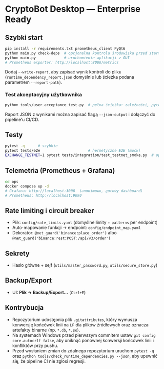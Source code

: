 # CryptoBot Desktop — Enterprise Ready

## Szybki start
```bash
pip install -r requirements.txt prometheus_client PyQt6
python main.py check-deps  # opcjonalna kontrola środowiska przed startem
python main.py             # uruchomienie aplikacji z GUI
# Prometheus exporter: http://localhost:8000/metrics
```

Dodaj `--write-report`, aby zapisać wynik kontroli do pliku
(`runtime_dependency_report.json` domyślnie lub ścieżka podana parametrem `--report-path`).

### Test akceptacyjny użytkownika
```bash
python tools/user_acceptance_test.py  # pełna ścieżka: zależności, pytest, compileall, start GUI
```
Raport JSON z wynikami można zapisać flagą `--json-output` i dołączyć do pipeline'u CI/CD.

## Testy
```bash
pytest -q      # szybkie
pytest tests/e2e                      # hermetyczne E2E (mock)
EXCHANGE_TESTNET=1 pytest tests/integration/test_testnet_smoke.py  # opcjonalny testnet
```

## Telemetria (Prometheus + Grafana)
```bash
cd ops
docker compose up -d
# Grafana: http://localhost:3000  (anonimowo, gotowy dashboard)
# Prometheus: http://localhost:9090
```

## Rate limiting i circuit breaker
- Plik: `config/rate_limits.yaml` (domyślne limity + `patterns` per endpoint)
- Auto-mapowanie funkcji -> endpoint: `config/endpoint_map.yaml`
- Dekorator: `@net_guard('binance:place_order')` albo `@net_guard('binance:rest:POST:/api/v3/order')`

## Sekrety
- Hasło główne + sejf (`utils/master_password.py`, `utils/secure_store.py`)

## Backup/Export
- UI: **Plik → Backup/Export…** (`Ctrl+E`)

## Kontrybucja
- Repozytorium udostępnia plik `.gitattributes`, który wymusza konwersję końcówek linii na `LF` dla plików źródłowych oraz oznacza artefakty binarne (np. `*.db`, `*.so`).
- Na systemach Windows przed pierwszym commitem ustaw `git config core.autocrlf false`, aby uniknąć ponownej konwersji końcówek linii i konfliktów przy pushu.
- Przed wysłaniem zmian do zdalnego repozytorium uruchom `pytest -q` oraz `python tools/check_runtime_dependencies.py --json`, aby upewnić się, że pipeline CI nie zgłosi regresji.
